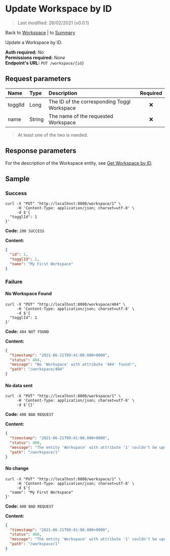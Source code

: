 # Update Workspace by ID

> Last modified: 26/02/2021 (v0.0.1)

Back to [Workspace](../Workspace.md) | to [Summary](../../README.md)

Update a Workspace by ID.

**Auth required:** _No_  
**Permissions required:** _None_  
**Endpoint's URL:** `PUT /workspace/{id}`

## Request parameters

| Name | Type | Description | Required |
|:--|:--|:--|:--:|
| togglId | Long | The ID of the corresponding Toggl Workspace | ❌ |
| name | String | The name of the requested Workspace | ❌ |

> At least one of the two is needed.

## Response parameters

For the description of the Workspace entity, see [Get Workspace by ID](Get-Workspace-by-ID.md).

## Sample

### Success

```shell
curl -X "PUT" "http://localhost:8080/workspace/1" \
     -H 'Content-Type: application/json; charset=utf-8' \
     -d $'{
  "togglId": 1
}'
```

**Code:** `200 SUCCESS`

**Content:**

```json
{
  "id": 1,
  "togglId": 1,
  "name": "My First Workspace"
}
```

### Failure

#### No Workspace Found

```shell
curl -X "PUT" "http://localhost:8080/workspace/404" \
     -H 'Content-Type: application/json; charset=utf-8' \
     -d $'{
  "togglId": 1
}'
```

**Code:** `404 NOT FOUND`

**Content:**

```json
{
  "timestamp": "2021-06-21T09:41:00.000+0000",
  "status": 404,
  "message": "No 'Workspace' with attribute '404' found!",
  "path": "/workspace/404"
}
```

#### No data sent

```shell
curl -X "PUT" "http://localhost:8080/workspace/1" \
     -H 'Content-Type: application/json; charset=utf-8' \
     -d $'{}'
```

**Code:** `400 BAD REQUEST`

**Content:**

```json
{
  "timestamp": "2021-06-21T09:41:00.000+0000",
  "status": 400,
  "message": "The entity 'Workspace' with attribute '1' couldn't be updated! Nothing was sent in the body.",
  "path": "/workspace/1"
}
```

#### No change

```shell
curl -X "PUT" "http://localhost:8080/workspace/1" \
     -H 'Content-Type: application/json; charset=utf-8' \
     -d $'{
  "name": "My First Workspace"
}'
```

**Code:** `400 BAD REQUEST`

**Content:**

```json
{
  "timestamp": "2021-06-21T09:41:00.000+0000",
  "status": 400,
  "message": "The entity 'Workspace' with attribute '1' couldn't be updated! Please check the changes you've made.",
  "path": "/workspace/1"
}
```